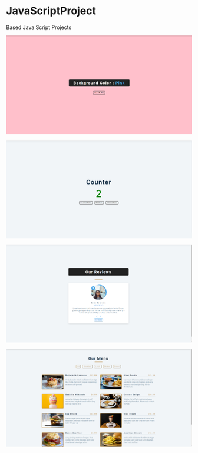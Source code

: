 # JavaScriptProject
Based Java Script Projects

![App](app1.png
)

![App](app2.png
)

![App](app3.png
)

![App](app4.png
)
